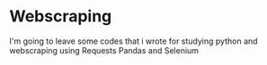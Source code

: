 # Webscraping

I'm going to leave some codes that i wrote for studying python and webscraping using Requests Pandas and Selenium

